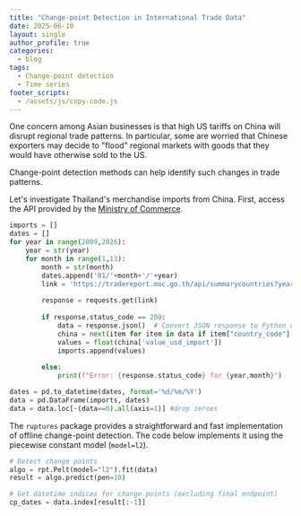 ```yaml
---
title: "Change-point Detection in International Trade Data"
date: 2025-06-10
layout: single
author_profile: true
categories:
  - blog
tags:
  - Change-point detection
  - Time series
footer_scripts:
  - /assets/js/copy-code.js
---
```


One concern among Asian businesses is that high US tariffs on China will disrupt regional trade patterns. In particular, some are worried that Chinese exporters may decide to "flood" regional markets with goods that they would have otherwise sold to the US.

Change-point detection methods can help identify such changes in trade patterns.

Let's investigate Thailand's merchandise imports from China. First, access the API provided by the [Ministry of Commerce](https://tradereport.moc.go.th/opendata/summarycountries). 

```python
imports = []
dates = []
for year in range(2009,2026):
    year = str(year)
    for month in range(1,13):
        month = str(month)
        dates.append('01/'+month+'/'+year)
        link = 'https://tradereport.moc.go.th/api/summarycountries?year='+year+'&month='+month+'&limit=0'
        
        response = requests.get(link)
        
        if response.status_code == 200:
            data = response.json()  # Convert JSON response to Python dictionary
            china = next(item for item in data if item["country_code"] == "CN")
            values = float(china['value_usd_import'])
            imports.append(values)
            
        else:
            print(f"Error: {response.status_code} for {year,month}")

dates = pd.to_datetime(dates, format='%d/%m/%Y')
data = pd.DataFrame(imports, dates)
data = data.loc[~(data==0).all(axis=1)] #drop zeroes   
```

The `ruptures` package provides a straightforward and fast implementation of offline change-point detection. The code below implements it using the piecewise constant model (`model=l2`).

```python
# Detect change points
algo = rpt.Pelt(model="l2").fit(data)
result = algo.predict(pen=10)

# Get datetime indices for change points (excluding final endpoint)
cp_dates = data.index[result[:-1]]
```

